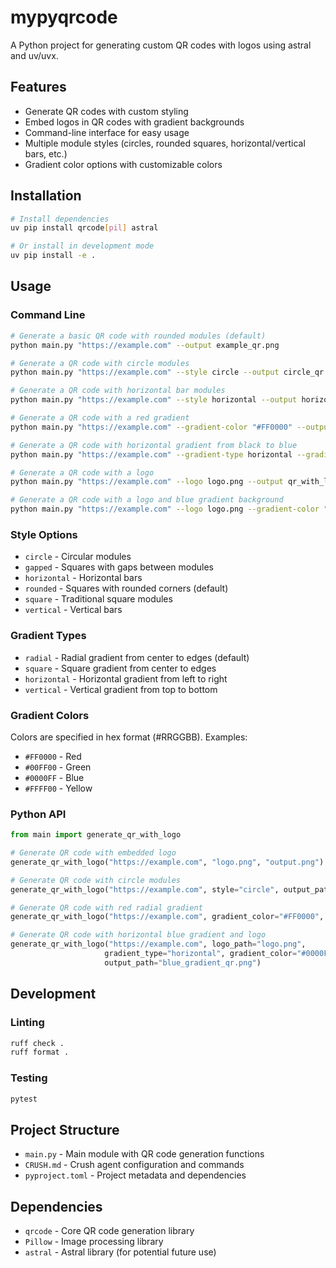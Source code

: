 # mypyqrcode

A Python project for generating custom QR codes with logos using astral and uv/uvx.

## Features

- Generate QR codes with custom styling
- Embed logos in QR codes with gradient backgrounds
- Command-line interface for easy usage
- Multiple module styles (circles, rounded squares, horizontal/vertical bars, etc.)
- Gradient color options with customizable colors

## Installation

```bash
# Install dependencies
uv pip install qrcode[pil] astral

# Or install in development mode
uv pip install -e .
```

## Usage

### Command Line

```bash
# Generate a basic QR code with rounded modules (default)
python main.py "https://example.com" --output example_qr.png

# Generate a QR code with circle modules
python main.py "https://example.com" --style circle --output circle_qr.png

# Generate a QR code with horizontal bar modules
python main.py "https://example.com" --style horizontal --output horizontal_qr.png

# Generate a QR code with a red gradient
python main.py "https://example.com" --gradient-color "#FF0000" --output red_gradient_qr.png

# Generate a QR code with horizontal gradient from black to blue
python main.py "https://example.com" --gradient-type horizontal --gradient-color "#0000FF" --output horizontal_blue_qr.png

# Generate a QR code with a logo
python main.py "https://example.com" --logo logo.png --output qr_with_logo.png

# Generate a QR code with a logo and blue gradient background
python main.py "https://example.com" --logo logo.png --gradient-color "#0000FF" --output qr_with_logo_and_gradient.png
```

### Style Options

- `circle` - Circular modules
- `gapped` - Squares with gaps between modules
- `horizontal` - Horizontal bars
- `rounded` - Squares with rounded corners (default)
- `square` - Traditional square modules
- `vertical` - Vertical bars

### Gradient Types

- `radial` - Radial gradient from center to edges (default)
- `square` - Square gradient from center to edges
- `horizontal` - Horizontal gradient from left to right
- `vertical` - Vertical gradient from top to bottom

### Gradient Colors

Colors are specified in hex format (#RRGGBB). Examples:
- `#FF0000` - Red
- `#00FF00` - Green
- `#0000FF` - Blue
- `#FFFF00` - Yellow

### Python API

```python
from main import generate_qr_with_logo

# Generate QR code with embedded logo
generate_qr_with_logo("https://example.com", "logo.png", "output.png")

# Generate QR code with circle modules
generate_qr_with_logo("https://example.com", style="circle", output_path="circle_qr.png")

# Generate QR code with red radial gradient
generate_qr_with_logo("https://example.com", gradient_color="#FF0000", output_path="red_qr.png")

# Generate QR code with horizontal blue gradient and logo
generate_qr_with_logo("https://example.com", logo_path="logo.png", 
                     gradient_type="horizontal", gradient_color="#0000FF", 
                     output_path="blue_gradient_qr.png")
```

## Development

### Linting

```bash
ruff check .
ruff format .
```

### Testing

```bash
pytest
```

## Project Structure

- `main.py` - Main module with QR code generation functions
- `CRUSH.md` - Crush agent configuration and commands
- `pyproject.toml` - Project metadata and dependencies

## Dependencies

- `qrcode` - Core QR code generation library
- `Pillow` - Image processing library
- `astral` - Astral library (for potential future use)